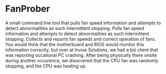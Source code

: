 # FanProber
A small command line tool that pulls fan speed information and attempts to detect abnormalities as such intermittent stopping. Pulls fan speed information and attempts to detect abnormalities as such intermittent stopping. Collects and reports fan speeds and correct operation of fans. You would think that the motherboard and BIOS would monitor this informaiton correctly, but over at Invise Solutions, we had a biz client that was reporting occational PC crashing. After being physically there onsite during another occurence, we disocvered that the CPU fan was randomly stopping, and the CPU was heating up. 
